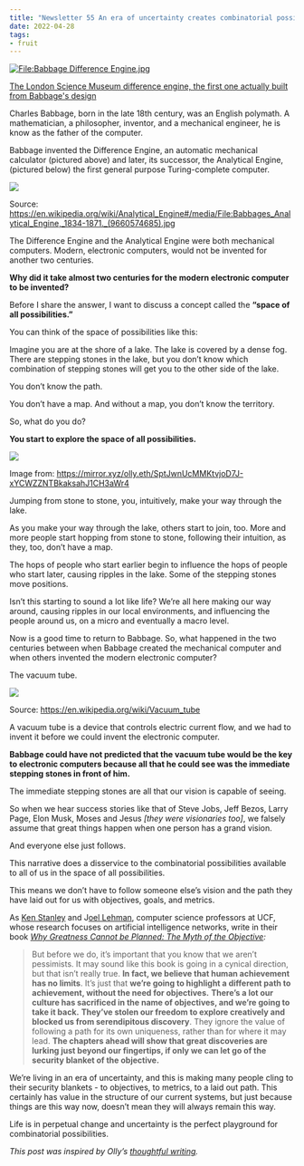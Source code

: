 ```yaml
---
title: "Newsletter 55 An era of uncertainty creates combinatorial possibilities"
date: 2022-04-28
tags:
- fruit
---
```


[![File:Babbage Difference Engine.jpg](https://cdn.substack.com/image/fetch/w_1456,c_limit,f_auto,q_auto:good,fl_progressive:steep/https%3A%2F%2Fbucketeer-e05bbc84-baa3-437e-9518-adb32be77984.s3.amazonaws.com%2Fpublic%2Fimages%2Fb88020de-5bfd-4f95-86a3-fb030de4612d_800x579.jpeg "File:Babbage Difference Engine.jpg")](https://cdn.substack.com/image/fetch/f_auto,q_auto:good,fl_progressive:steep/https%3A%2F%2Fbucketeer-e05bbc84-baa3-437e-9518-adb32be77984.s3.amazonaws.com%2Fpublic%2Fimages%2Fb88020de-5bfd-4f95-86a3-fb030de4612d_800x579.jpeg)

[The London Science Museum difference engine, the first one actually built from Babbage's design](https://en.wikipedia.org/wiki/File:Babbage_Difference_Engine.jpg)

Charles Babbage, born in the late 18th century, was an English polymath. A mathematician, a philosopher, inventor, and a mechanical engineer, he is know as the father of the computer.

Babbage invented the Difference Engine, an automatic mechanical calculator (pictured above) and later, its successor, the Analytical Engine, (pictured below) the first general purpose Turing-complete computer.

[![](https://cdn.substack.com/image/fetch/w_1456,c_limit,f_auto,q_auto:good,fl_progressive:steep/https%3A%2F%2Fbucketeer-e05bbc84-baa3-437e-9518-adb32be77984.s3.amazonaws.com%2Fpublic%2Fimages%2F0e0ad2c2-8ff5-4284-a1bd-657cd9a53165_1250x978.jpeg)](https://cdn.substack.com/image/fetch/f_auto,q_auto:good,fl_progressive:steep/https%3A%2F%2Fbucketeer-e05bbc84-baa3-437e-9518-adb32be77984.s3.amazonaws.com%2Fpublic%2Fimages%2F0e0ad2c2-8ff5-4284-a1bd-657cd9a53165_1250x978.jpeg)

Source: https://en.wikipedia.org/wiki/Analytical_Engine#/media/File:Babbages_Analytical_Engine,_1834-1871._(9660574685).jpg

The Difference Engine and the Analytical Engine were both mechanical computers. Modern, electronic computers, would not be invented for another two centuries.

**Why did it take almost two centuries for the modern electronic computer to be invented?**

Before I share the answer, I want to discuss a concept called the **“space of all possibilities.”**

You can think of the space of possibilities like this:

Imagine you are at the shore of a lake. The lake is covered by a dense fog. There are stepping stones in the lake, but you don’t know which combination of stepping stones will get you to the other side of the lake.

You don’t know the path.

You don’t have a map. And without a map, you don’t know the territory.

So, what do you do?

**You start to explore the space of all possibilities.**

[![](https://cdn.substack.com/image/fetch/w_1456,c_limit,f_auto,q_auto:good,fl_progressive:steep/https%3A%2F%2Fbucketeer-e05bbc84-baa3-437e-9518-adb32be77984.s3.amazonaws.com%2Fpublic%2Fimages%2Ff3220e8c-bec7-4d19-83b7-b0aa4a940f0a_1292x862.png)](https://cdn.substack.com/image/fetch/f_auto,q_auto:good,fl_progressive:steep/https%3A%2F%2Fbucketeer-e05bbc84-baa3-437e-9518-adb32be77984.s3.amazonaws.com%2Fpublic%2Fimages%2Ff3220e8c-bec7-4d19-83b7-b0aa4a940f0a_1292x862.png)

Image from: https://mirror.xyz/olly.eth/SptJwnUcMMKtvjoD7J-xYCWZZNTBkaksahJ1CH3aWr4

Jumping from stone to stone, you, intuitively, make your way through the lake.

As you make your way through the lake, others start to join, too. More and more people start hopping from stone to stone, following their intuition, as they, too, don’t have a map.

The hops of people who start earlier begin to influence the hops of people who start later, causing ripples in the lake. Some of the stepping stones move positions.

Isn’t this starting to sound a lot like life? We’re all here making our way around, causing ripples in our local environments, and influencing the people around us, on a micro and eventually a macro level.

Now is a good time to return to Babbage. So, what happened in the two centuries between when Babbage created the mechanical computer and when others invented the modern electronic computer?

The vacuum tube.

[![](https://cdn.substack.com/image/fetch/w_1456,c_limit,f_auto,q_auto:good,fl_progressive:steep/https%3A%2F%2Fbucketeer-e05bbc84-baa3-437e-9518-adb32be77984.s3.amazonaws.com%2Fpublic%2Fimages%2F54dc829c-be3b-4ea3-acb7-f48c31dfe2ba_1400x933.jpeg)](https://cdn.substack.com/image/fetch/f_auto,q_auto:good,fl_progressive:steep/https%3A%2F%2Fbucketeer-e05bbc84-baa3-437e-9518-adb32be77984.s3.amazonaws.com%2Fpublic%2Fimages%2F54dc829c-be3b-4ea3-acb7-f48c31dfe2ba_1400x933.jpeg)

Source: https://en.wikipedia.org/wiki/Vacuum_tube

A vacuum tube is a device that controls electric current flow, and we had to invent it before we could invent the electronic computer.

**Babbage could have not predicted that the vacuum tube would be the key to electronic computers because all that he could see was the immediate stepping stones in front of him.**

The immediate stepping stones are all that our vision is capable of seeing.

So when we hear success stories like that of Steve Jobs, Jeff Bezos, Larry Page, Elon Musk, Moses and Jesus _[they were visionaries too]_, we falsely assume that great things happen when one person has a grand vision.

And everyone else just follows.

This narrative does a disservice to the combinatorial possibilities available to all of us in the space of all possibilities.

This means we don’t have to follow someone else’s vision and the path they have laid out for us with objectives, goals, and metrics.

As [Ken Stanley](https://www.cs.ucf.edu/~kstanley/) and J[oel Lehman](https://www.cs.utexas.edu/users/ai-lab/people-view.php?PID=391), computer science professors at UCF, whose research focuses on artificial intelligence networks, write in their book _[Why Greatness Cannot be Planned: The Myth of the Objective](https://www.goodreads.com/en/book/show/25670869-why-greatness-cannot-be-planned):_

> But before we do, it’s important that you know that we aren’t pessimists. It may sound like this book is going in a cynical direction, but that isn’t really true. **In fact, we believe that human achievement has no limits**. It’s just that **we’re going to highlight a different path to achievement, without the need for objectives.** **There’s a lot our culture has sacrificed in the name of objectives, and we’re going to take it back.** **They’ve stolen our freedom to explore creatively and blocked us from serendipitous discovery**. They ignore the value of following a path for its own uniqueness, rather than for where it may lead. **The chapters ahead will show that great discoveries are lurking just beyond our fingertips, if only we can let go of the security blanket of the objective.**

We’re living in an era of uncertainty, and this is making many people cling to their security blankets - to objectives, to metrics, to a laid out path. This certainly has value in the structure of our current systems, but just because things are this way now, doesn’t mean they will always remain this way.

Life is in perpetual change and uncertainty is the perfect playground for combinatorial possibilities.

_This post was inspired by Olly’s [thoughtful writing](https://mirror.xyz/olly.eth/SptJwnUcMMKtvjoD7J-xYCWZZNTBkaksahJ1CH3aWr4)._




